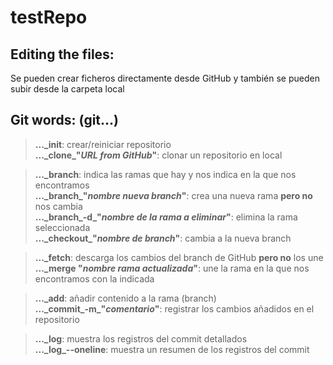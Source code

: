 # testRepo
## Editing the files:
Se pueden crear ficheros directamente desde GitHub y también se pueden subir desde la carpeta local

## Git words: (git...)
> **..._init**: crear/reiniciar repositorio \
> **..._clone\_"_URL from GitHub_"**: clonar un repositorio en local

> **..._branch**: indica las ramas que hay y nos indica en la que nos encontramos \
> **..._branch\_"_nombre nueva branch_"**: crea una nueva rama **pero no** nos cambia \
> **..._branch\_-d\_"_nombre de la rama a eliminar_"**: elimina la rama seleccionada \
> **..._checkout\_"_nombre de branch_"**: cambia a la nueva branch

> **..._fetch**: descarga los cambios del branch de GitHub **pero no** los une \
> **..._merge "_nombre rama actualizada_"**: une la rama en la que nos encontramos con la indicada

> **..._add**: añadir contenido a la rama (branch) \
> **..._commit\_-m\_"_comentario_"**: registrar los cambios añadidos en el repositorio

> **..._log**: muestra los registros del commit detallados \
> **..._log\_--oneline**: muestra un resumen de los registros del commit
